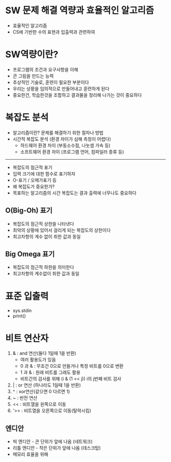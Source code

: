 # SW 문제 해결 역량과 효율적인 알고리즘
- 효율적인 알고리즘
- CS에 기반한 수의 표현과 입출력과 관련하여

# SW역량이란?
- 프로그램의 조건과 요구사항을 이해
- 큰 그림을 만드는 능력
- 추상적인 기술로, 훈련이 필요한 부분이다
- 우리는 상황을 임의적으로 만들어내고 훈련하게 된다
- 중요한건, 학습한것을 조합하고 결과물을 정리해 나가는 것이 중요하다
# 복잡도 분석
- 알고리즘이란? 문제를 해결하기 위한 절차나 방법
- 시간적 복잡도 분석 (환경 차이가 심해 측정이 어렵다)
  - 하드웨어 환경 차이 (부동소수점, 나눗셈 가속 등)
  - 소프트웨어 환경 차이 (프로그램 언어, 컴파일러 종류 등)
----
- 복잡도의 점근적 표기
- 입력 크기에 대한 함수로 표기하자
- O-표기 / 오메가표기 등
- 왜 복잡도가 중요한가?
- 목표하는 알고리즘의 시간 복잡도는 결과 출력에 너무나도 중요하다
## O(Big-Oh) 표기
- 복잡도의 점근적 상한을 나타낸다
- 최악의 상황에 있어서 걸리게 되는 복잡도의 상한이다
- 최고차항의 계수 없이 취한 값과 동일
## Big Omega 표기
- 복잡도의 점근적 하한을 의미한다
- 최고차항의 계수없이 취한 값과 동일

# 표준 입출력
- sys.stdin
- print()

# 비트 연산자
1. & : and 연산(둘다 1일때 1을 반환)
   - 여러 활용도가 있음
   - 0 과 & : 무조건 0으로 만들거나 특정 비트를 0으로 변환
   - 1 과 & : 원래 비트를 그래도 활용
   - 비트간의 검사를 위해 (i & (1 << j)) i의 j번째 비트 검사
2. | : or 연산 (하나라도 1일때 1을 반환)
3. ^ : xor연산(같으면 0 다르면 1)
4. ~ : 반전 연산
5. << : 비트열을 왼쪽으로 이동
6. '>> : 비트열을 오른쪽으로 이동(탈락시킴)
## 엔디안
- 빅 엔디안 - 큰 단위가 앞에 나옴 (네트워크)
- 리틀 엔디안 - 작은 단위가 앞에 나옴 (데스크탑)
- 메모리 효율을 위해